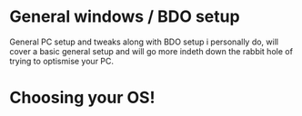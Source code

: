 # General windows / BDO setup
General PC setup and tweaks along with BDO setup i personally do, will cover a basic general setup and will go more indeth down the rabbit hole of trying to optismise your PC.

# Choosing your OS!
